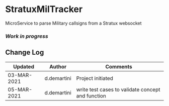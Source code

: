 # StratuxMilTracker
MicroService to parse Military callsigns from a Stratux websocket 

### *Work in progress*



## Change Log
| Updated | Author | Comments |
| --- | --- |--- |
| 03-MAR-2021 | d.demartini | Project initiated |
| 05-MAR-2021 | d.demartini | write test cases to validate concept and function | 
